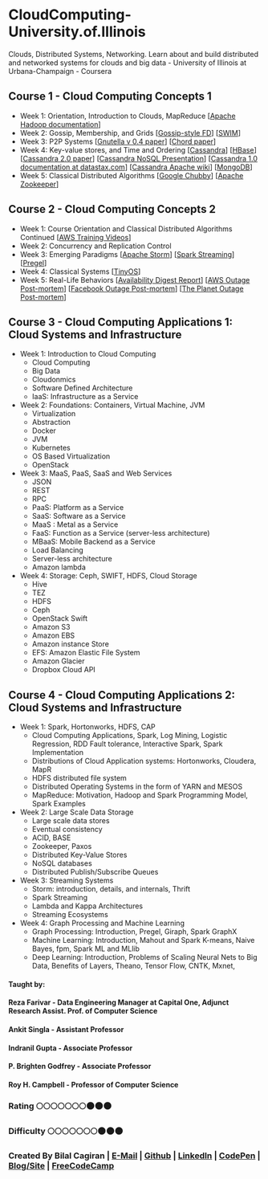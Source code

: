 # CloudComputing-University.of.Illinois
Clouds, Distributed Systems, Networking. Learn about and build distributed and networked systems for clouds and big data - University of Illinois at Urbana-Champaign - Coursera

## Course 1 - Cloud Computing Concepts 1
* Week 1: Orientation, Introduction to Clouds, MapReduce [[Apache Hadoop documentation](http://hadoop.apache.org/)]
* Week 2: Gossip, Membership, and Grids [[Gossip-style FD](http://dl.acm.org/citation.cfm?id=1659238)] [[SWIM](http://ieeexplore.ieee.org/document/1028914/?reload=true&arnumber=1028914)]
* Week 3: P2P Systems [[Gnutella v 0.4 paper](https://courses.engr.illinois.edu/cs425/fa2014/gnutella_protocol_0.4.pdf)] [[Chord paper](https://pdos.csail.mit.edu/papers/chord:sigcomm01/chord_sigcomm.pdf)]
* Week 4: Key-value stores, and Time and Ordering [[Cassandra](http://docs.datastax.com/en/archived/cassandra/2.0/cassandra/gettingStartedCassandraIntro.html)] [[HBase](http://hbase.apache.org/)] [[Cassandra 2.0 paper](http://docs.datastax.com/en/articles/cassandra/cassandrathenandnow.html)] [[Cassandra NoSQL Presentation](https://www.slideshare.net/Eweaver/cassandra-presentation-at-nosql)] [[Cassandra 1.0 documentation at datastax.com](http://docs.datastax.com/en/archived/cassandra/1.0/docs/)] [[Cassandra Apache wiki](https://wiki.apache.org/cassandra/ArchitectureOverview)] [[MongoDB](https://www.mongodb.com/)]
* Week 5: Classical Distributed Algorithms [[Google Chubby](https://research.google.com/archive/chubby.html)] [[Apache Zookeeper](http://zookeeper.apache.org/)]

## Course 2 - Cloud Computing Concepts 2
* Week 1: Course Orientation and Classical Distributed Algorithms Continued [[AWS Training Videos](https://aws.amazon.com/training/intro_series/)]
* Week 2: Concurrency and Replication Control
* Week 3: Emerging Paradigms [[Apache Storm](http://storm.apache.org/)] [[Spark Streaming](https://www2.eecs.berkeley.edu/Pubs/TechRpts/2012/EECS-2012-259.pdf)] [[Pregel](http://dl.acm.org/citation.cfm?id=1807184)]
* Week 4: Classical Systems [[TinyOS](www.tinyos.net)]
* Week 5: Real-Life Behaviors [[Availability Digest Report](http://www.availabilitydigest.com/public_articles/0704/data_center_outages-lessons.pdf)] [[AWS Outage Post-mortem](https://aws.amazon.com/message/65648/)] [[Facebook Outage Post-mortem](https://www.facebook.com/notes/facebook-engineering/more-details-on-todays-outage/431441338919)] [[The Planet Outage Post-mortem](http://www.availabilitydigest.com/public_articles/0309/planet_explosion.pdf)]

## Course 3 - Cloud Computing Applications 1: Cloud Systems and Infrastructure
* Week 1: Introduction to Cloud Computing 
  * Cloud Computing
  * Big Data
  * Cloudonmics
  * Software Defined Architecture
  * IaaS: Infrastructure as a Service
* Week 2: Foundations: Containers, Virtual Machine, JVM
  * Virtualization
  * Abstraction
  * Docker
  * JVM
  * Kubernetes
  * OS Based Virtualization
  * OpenStack
* Week 3: MaaS, PaaS, SaaS and Web Services 
  * JSON
  * REST
  * RPC
  * PaaS: Platform as a Service
  * SaaS: Software as a Service
  * MaaS : Metal as a Service
  * FaaS: Function as a Service (server-less architecture)
  * MBaaS: Mobile Backend as a Service
  * Load Balancing
  * Server-less architecture
  * Amazon lambda
* Week 4: Storage: Ceph, SWIFT, HDFS, Cloud Storage 
  * Hive
  * TEZ
  * HDFS
  * Ceph
  * OpenStack Swift
  * Amazon S3
  * Amazon EBS
  * Amazon instance Store
  * EFS: Amazon Elastic File System
  * Amazon Glacier
  * Dropbox Cloud API

## Course 4 - Cloud Computing Applications 2: Cloud Systems and Infrastructure
* Week 1: Spark, Hortonworks, HDFS, CAP
  * Cloud Computing Applications, Spark, Log Mining, Logistic Regression, RDD Fault tolerance, Interactive Spark, Spark Implementation
  * Distributions of Cloud Application systems: Hortonworks, Cloudera, MapR
  * HDFS distributed file system
  * Distributed Operating Systems in the form of YARN and MESOS
  * MapReduce: Motivation, Hadoop and Spark Programming Model, Spark Examples
* Week 2: Large Scale Data Storage
  * Large scale data stores
  * Eventual consistency
  * ACID, BASE
  * Zookeeper, Paxos
  * Distributed Key-Value Stores
  * NoSQL databases
  * Distributed Publish/Subscribe Queues
* Week 3: Streaming Systems
  * Storm: introduction, details, and internals, Thrift
  * Spark Streaming
  * Lambda and Kappa Architectures
  * Streaming Ecosystems
* Week 4: Graph Processing and Machine Learning
  * Graph Processing: Introduction, Pregel, Giraph, Spark GraphX
  * Machine Learning: Introduction, Mahout and Spark K-means, Naive Bayes, fpm, Spark ML and MLlib
  * Deep Learning: Introduction, Problems of Scaling Neural Nets to Big Data, Benefits of Layers, Theano, Tensor Flow, CNTK, Mxnet, 

#### Taught by:
#### Reza Farivar - Data Engineering Manager at Capital One, Adjunct Research Assist. Prof. of Computer Science
#### Ankit Singla - Assistant Professor
#### Indranil Gupta - Associate Professor
#### P. Brighten Godfrey - Associate Professor
#### Roy H. Campbell - Professor of Computer Science

### Rating :full_moon::full_moon::full_moon::full_moon::full_moon::full_moon::full_moon::new_moon::new_moon::new_moon:
### Difficulty :full_moon::full_moon::full_moon::full_moon::full_moon::full_moon::full_moon::new_moon::new_moon::new_moon:

### Created By Bilal Cagiran | [E-Mail](mailto:bcagiran@hotmail.com) | [Github](https://github.com/extwiii/) | [LinkedIn](https://linkedin.com/in/bilalcagiran) | [CodePen](http://codepen.io/extwiii/) | [Blog/Site](http://bilalcagiran.com) | [FreeCodeCamp](https://www.freecodecamp.com/extwiii) 

